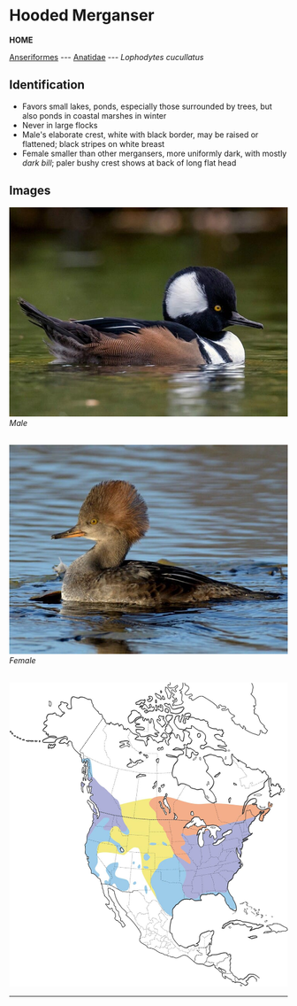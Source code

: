 # Hooded Merganser
**HOME**

[Anseriformes](/birding/orders/anseriformes) ---
[Anatidae](/birding/orders/anseriformes/anatidae) ---
*Lophodytes cucullatus*

## Identification
- Favors small lakes, ponds, especially those surrounded by trees, but also ponds in coastal marshes in winter
- Never in large flocks
- Male's elaborate crest, white with black border, may be raised or flattened; black stripes on white breast
- Female smaller than other mergansers, more uniformly dark, with mostly *dark bill*; paler bushy crest shows at back of long flat head

## Images
![](/birding/images/lophodytes_cucullatus_home_male.jpg)</br>
*Male* </br></br>

![](/birding/images/lophodytes_cucullatus_home_female.jpg)</br>
*Female* </br></br>

![](/birding/images/lophodytes_cucullatus_home_map.jpg)

----

<!---## Notes
### DATE. PLACE---SPECIFIC
NOTE--->
